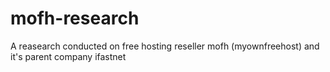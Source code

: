 # mofh-research
A reasearch conducted on free hosting reseller mofh (myownfreehost) and it's parent company ifastnet
